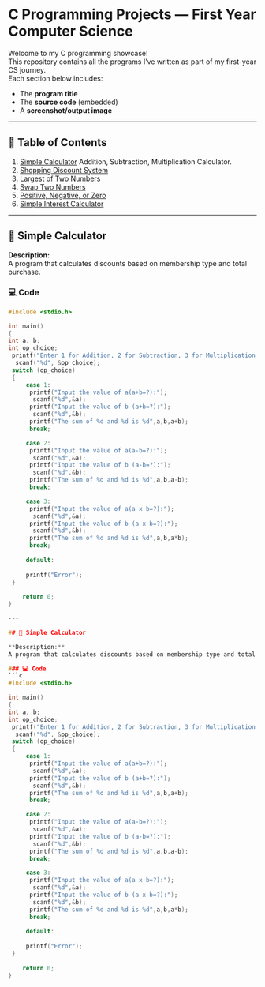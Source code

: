 # C Programming Projects — First Year Computer Science

Welcome to my C programming showcase!  
This repository contains all the programs I’ve written as part of my first-year CS journey.  
Each section below includes:
- The **program title**
- The **source code** (embedded)
- A **screenshot/output image**

---

## 📂 Table of Contents

1. [Simple Calculator](#Simple-Calculator) Addition, Subtraction, Multiplication Calculator.
1. [Shopping Discount System](#shopping-discount-system)
2. [Largest of Two Numbers](#largest-of-two-numbers)
3. [Swap Two Numbers](#swap-two-numbers)
4. [Positive, Negative, or Zero](#positive-negative-or-zero)
5. [Simple Interest Calculator](#simple-interest-calculator)

---

## 🛒 Simple Calculator

**Description:**  
A program that calculates discounts based on membership type and total purchase.

### 💻 Code
```c
#include <stdio.h>

int main() 
{
int a, b;
int op_choice;
 printf("Enter 1 for Addition, 2 for Subtraction, 3 for Multiplication:");
  scanf("%d", &op_choice);
 switch (op_choice)
 {
     case 1:
      printf("Input the value of a(a+b=?):");
       scanf("%d",&a);
      printf("Input the value of b (a+b=?):");
       scanf("%d",&b);
      printf("The sum of %d and %d is %d",a,b,a+b);
      break;

     case 2:
      printf("Input the value of a(a-b=?):");
       scanf("%d",&a);
      printf("Input the value of b (a-b=?):");
       scanf("%d",&b);
      printf("The sum of %d and %d is %d",a,b,a-b);
      break;

     case 3:
      printf("Input the value of a(a x b=?):");
       scanf("%d",&a);
      printf("Input the value of b (a x b=?):");
       scanf("%d",&b);
      printf("The sum of %d and %d is %d",a,b,a*b);
      break;
      
     default:
     
     printf("Error");
 }
 
    return 0;
}

---

## 🛒 Simple Calculator

**Description:**  
A program that calculates discounts based on membership type and total purchase.

### 💻 Code
```c
#include <stdio.h>

int main() 
{
int a, b;
int op_choice;
 printf("Enter 1 for Addition, 2 for Subtraction, 3 for Multiplication:");
  scanf("%d", &op_choice);
 switch (op_choice)
 {
     case 1:
      printf("Input the value of a(a+b=?):");
       scanf("%d",&a);
      printf("Input the value of b (a+b=?):");
       scanf("%d",&b);
      printf("The sum of %d and %d is %d",a,b,a+b);
      break;

     case 2:
      printf("Input the value of a(a-b=?):");
       scanf("%d",&a);
      printf("Input the value of b (a-b=?):");
       scanf("%d",&b);
      printf("The sum of %d and %d is %d",a,b,a-b);
      break;

     case 3:
      printf("Input the value of a(a x b=?):");
       scanf("%d",&a);
      printf("Input the value of b (a x b=?):");
       scanf("%d",&b);
      printf("The sum of %d and %d is %d",a,b,a*b);
      break;
      
     default:
     
     printf("Error");
 }
 
    return 0;
}
